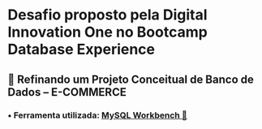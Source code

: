 # Desafio proposto pela Digital Innovation One no Bootcamp Database Experience
## 🎲 Refinando um Projeto Conceitual de Banco de Dados – E-COMMERCE
###  • Ferramenta utilizada: [MySQL Workbench 🐬](https://www.mysql.com/products/workbench/)

